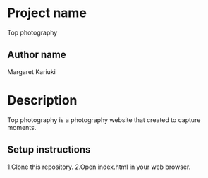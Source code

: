 # Project name
Top photography

## Author name 
Margaret Kariuki

# Description
Top photography is a photography website that created to capture moments.
 
 ## Setup instructions
 1.Clone this repository.
 2.Open index.html in your web browser.






































































































 


























































































































































